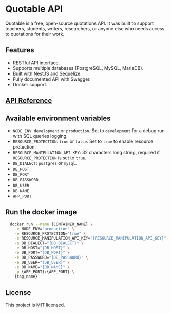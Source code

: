 # Quotable API

Quotable is a free, open-source quotations API. It was built to support teachers, students, writers, researchers, or anyone else who needs access to quotations for their work.

## Features

- RESTful API interface.
- Supports multiple databases (PostgreSQL, MySQL, MariaDB).
- Built with NestJS and Sequelize.
- Fully documented API with Swagger.
- Docker support.

## [API Reference](https://quotable.kurokeita.dev)

## Available environment variables

- `NODE_ENV`: `development` or `production`. Set to `development` for a debug run with SQL queries logging.
- `RESOURCE_PROTECTION`: `true` or `false`. Set to `true` to enable resource protection.
- `RESOURCE_MANIPULATION_API_KEY`: 32 characters long string, required if `RESOURCE_PROTECTION` is set to `true`.
- `DB_DIALECT`: `postgres` or `mysql`.
- `DB_HOST`
- `DB_PORT`
- `DB_PASSWORD`
- `DB_USER`
- `DB_NAME`
- `APP_PORT`

## Run the docker image

```sh
  docker run --name {CONTAINER_NAME} \
    -e NODE_ENV="production" \
    -e RESOURCE_PROTECTION="true" \
    -e RESOURCE_MANIPULATION_API_KEY="{RESOURCE_MANIPULATION_API_KEY}" \
    -e DB_DIALECT="{DB_DIALECT}" \
    -e DB_HOST="{DB_HOST}" \
    -e DB_PORT="{DB_PORT}" \
    -e DB_PASSWORD="{DB_PASSWORD}" \
    -e DB_USER="{DB_USER}" \
    -e DB_NAME="{DB_NAME}" \
    -p {APP_PORT}:{APP_PORT} \
    {tag_name}
```

## License

This project is [MIT](./LICENSE) licensed.
